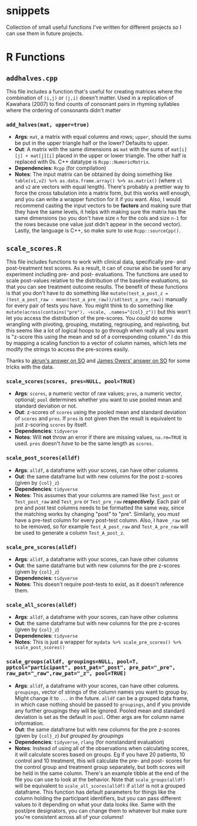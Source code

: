 # snippets
Collection of small useful functions I've written for different projects so I can use them in future projects.

# R Functions

## `addhalves.cpp`
This file includes a function that's useful for creating matrices where the combination of `(i,j)` or `(j,i)` doesn't matter. Used in a replication of Kawahara (2007) to find counts of consonant pairs in rhyming syllables where the ordering of consonants didn't matter

### `add_halves(mat, upper=true)`
  - **Args**: `mat`, a matrix with equal columns and rows; `upper`, should the sums be put in the upper triangle half or the lower? Defaults to upper.
  - **Out**: A matrix with the same dimensions as `mat` with the sums of `mat[i][j] + mat[j][i]` placed in the upper or lower triangle. The other half is replaced with 0s. C++ datatype is `Rcpp::NumericMatrix`.
  - **Dependencies**: `Rcpp` (for compilation)
  - **Notes**: The input matrix can be obtained by doing something like `table(v1,v2) %>% as.data.frame.array() %>% as.matrix()` (where `v1` and `v2` are vectors with equal length). There's probably a prettier way to force the cross tabulation into a matrix form, but this works well enough, and you can write a wrapper function for it if you want. Also, I would recommend casting the input vectors to be **factors** and making sure that they have the same levels, it helps with making sure the matrix has the same dimensions (so you don't have size `n` for the cols and size `n-1` for the rows because one value just didn't appear in the second vector). Lastly, the language is C++, so make sure to use `Rcpp::sourceCpp()`.

## `scale_scores.R`
This file includes functions to work with clinical data, specifically pre- and post-treatment test scores. As a result, it can of course also be used for any experiment including pre- and post- evaluations. The functions are used to scale post-values relative to the distribution of the baseline evaluations, so that you can see treatment outcome results. The benefit of these functions is that you don't have to do something like `mutate(test_a_post_z = (test_a_post_raw - mean(test_a_pre_raw))/sd(test_a_pre_raw))` manually for every pair of tests you have. You might think to do something like `mutate(across(contains("pre"), ~scale, .names="{col}_z"))` but this won't let you access the distribution of the pre-scores. You *could* do some wrangling with pivoting, grouping, mutating, regrouping, and repivoting, but this seems like a lot of logical hoops to go through when really all you want is "z-score this using the mean and sd of a corresponding column." I do this by mapping a scaling function to a vector of column names, which lets me modify the strings to access the pre-scores easily. 

Thanks to [akrun's answer on SO](https://stackoverflow.com/questions/49816669/how-to-use-map-from-purrr-with-dplyrmutate-to-create-multiple-new-columns-base) and [James Owers' answer on SO](https://stackoverflow.com/questions/21208801/group-by-multiple-columns-in-dplyr-using-string-vector-input) for some tricks with the data.

### `scale_scores(scores, pres=NULL, pool=TRUE)`
  - **Args**: `scores`, a numeric vector of raw values; `pres`, a numeric vector, optional; `pool` determines whether you want to use pooled mean and standard deviation or not.
  - **Out**: z-scores of `scores` using the pooled mean and standard deviation of `scores` and `pres`. If `pres` is not given then the result is equivalent to just z-scoring `scores` by itself.
  - **Dependencies**: `tidyverse`
  - **Notes**: Will **not** throw an error if there are missing values, `na.rm=TRUE` is used. `pres` doesn't *have* to be the same length as `scores`.

### `scale_post_scores(alldf)`
  - **Args**: `alldf`, a dataframe with your scores, can have other columns
  - **Out**: the same dataframe but with new columns for the post z-scores (given by `{col}_z`)
  - **Dependencies**: `tidyverse`
  - **Notes**: This assumes that your columns are named like `Test_post` or `Test_post_raw` and `Test_pre` or `Test_pre_raw` ***respectively***. Each pair of pre and post test columns needs to be formatted the same way, since the matching works by changing "post" to "pre". Similarly, you *must* have a pre-test column for every post-test column. Also, I have `_raw` set to be removed, so for example `Test_A_post_raw` and `Test_A_pre_raw` will be used to generate a column `Test_A_post_z`.
  
### `scale_pre_scores(alldf)`
  - **Args**: `alldf`, a dataframe with your scores, can have other columns
  - **Out**: the same dataframe but with new columns for the pre z-scores (given by `{col}_z`)
  - **Dependencies**: `tidyverse`
  - **Notes**: This doesn't require post-tests to exist, as it doesn't reference them.

### `scale_all_scores(alldf)`
  - **Args**: `alldf`, a dataframe with your scores, can have other columns
  - **Out**: the same dataframe but with new columns for the pre z-scores (given by `{col}_z`)
  - **Dependencies**: `tidyverse`
  - **Notes**: This is just a wrapper for `mydata %>% scale_pre_scores() %>% scale_post_scores()`
    
### `scale_groups(alldf, groupings=NULL, pool=T, pptcol="participant", post_pat="_post", pre_pat="_pre", raw_pat="_raw",raw_pat="_z", pool=TRUE)`
  - **Args**: `alldf`, a dataframe with your scores, can have other columns. `groupings`, vector of strings of the column names you want to group by. Might change it to `...` in the future. `alldf` can be a grouped data frame, in which case nothing should be passed to `groupings`, and if you provide any further groupings they will be ignored. Pooled mean and standard deviation is set as the default in `pool`. Other args are for column name information.
  - **Out**: the same dataframe but with new columns for the pre z-scores (given by `{col}_z`) *but grouped by groupings*
  - **Dependencies**: `tidyverse`, `rlang` (for nonstandard evaluation)
  - **Notes**: Instead of using all of the observations when calculating scores, it will calculate scores based on groups. Eg if you have 20 patients, 10 control and 10 treatment, this will calculate the pre- and post- scores for the control group and treatment group separately, but both scores will be held in the same column. There's an example tibble at the end of the file you can use to look at the behavior. Note that `scale_groups(alldf)` will be equivalent to `scale_all_scores(alldf)` if `alldf` is not a grouped dataframe. This function has default parameters for things like the column holding the participant identifiers, but you can pass different values to it depending on what your data looks like. Same with the post/pre designators, you can change them to whatever but make sure you're consistent across all of your columns!
